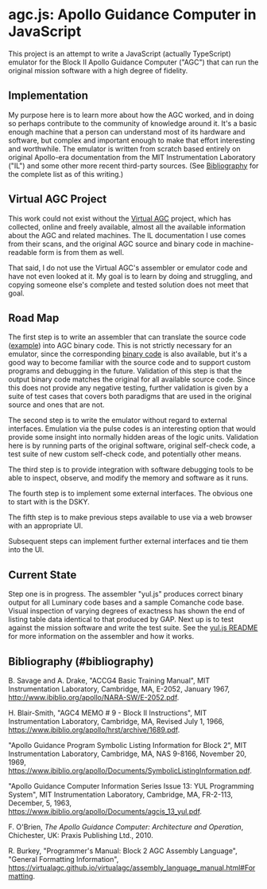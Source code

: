# agc.js: Apollo Guidance Computer in JavaScript

This project is an attempt to write a JavaScript (actually TypeScript) emulator for the Block II Apollo Guidance Computer ("AGC") that can run the original mission software with a high degree of fidelity.

## Implementation

My purpose here is to learn more about how the AGC worked, and in doing so perhaps contribute to the community of knowledge around it. It's a basic enough machine that a person can understand most of its hardware and software, but complex and important enough to make that effort interesting and worthwhile.
The emulator is written from scratch based entirely on original Apollo-era documentation from the MIT Instrumentation Laboratory ("IL") and some other more recent third-party sources. (See [Bibliography](#bibliography) for the complete list as of this writing.)

## Virtual AGC Project

This work could not exist without the [Virtual AGC][1] project, which has collected, online and freely available, almost all the available information about the AGC and related machines. The IL documentation I use comes from their scans, and the original AGC source and binary code in machine-readable form is from them as well.

That said, I do not use the Virtual AGC's assembler or emulator code and have not even looked at it. My goal is to learn by doing and struggling, and copying someone else's complete and tested solution does not meet that goal.

## Road Map

The first step is to write an assembler that can translate the source code ([example][2]) into AGC binary code. This is not strictly necessary for an emulator, since the corresponding [binary code][3] is also available, but it's a good way to become familiar with the source code and to support custom programs and debugging in the future. Validation of this step is that the output binary code matches the original for all available source code. Since this does not provide any negative testing, further validation is given by a suite of test cases that covers both paradigms that are used in the original source and ones that are not.

The second step is to write the emulator without regard to external interfaces. Emulation via the pulse codes is an interesting option that would provide some insight into normally hidden areas of the logic units. Validation here is by running parts of the original software, original self-check code, a test suite of new custom self-check code, and potentially other means.

The third step is to provide integration with software debugging tools to be able to inspect, observe, and modify the memory and software as it runs.

The fourth step is to implement some external interfaces. The obvious one to start with is the DSKY.

The fifth step is to make previous steps available to use via a web browser with an appropriate UI.

Subsequent steps can implement further external interfaces and tie them into the UI.

## Current State

Step one is in progress. The assembler "yul.js" produces correct binary output for all Luminary code bases and a sample Comanche code base. Visual inspection of varying degrees of exactness has shown the end of listing table data identical to that produced by GAP. Next up is to test against the mission software and write the test suite. See the [yul.js README][4] for more information on the assembler and how it works.

[1]: https://virtualagc.github.io/virtualagc/index.html
[2]: https://github.com/virtualagc/virtualagc/tree/master/Luminary099
[3]: https://github.com/virtualagc/virtualagc/blob/master/Luminary099/Luminary099.binsource
[4]: https://github.com/smithery1/agc.js/tree/main/src/yul.js/README.md

## Bibliography (#bibliography)

B\. Savage and A. Drake, "ACCG4 Basic Training Manual", MIT Instrumentation Laboratory, Cambridge, MA, E-2052, January 1967, http://www.ibiblio.org/apollo/NARA-SW/E-2052.pdf.

H\. Blair-Smith, "AGC4 MEMO # 9 - Block II Instructions", MIT Instrumentation Laboratory, Cambridge, MA, Revised July 1, 1966, https://www.ibiblio.org/apollo/hrst/archive/1689.pdf.

"Apollo Guidance Program Symbolic Listing Information for Block 2", MIT Instrumentation Laboratory, Cambridge, MA, NAS 9-8166, November 20, 1969, https://www.ibiblio.org/apollo/Documents/SymbolicListingInformation.pdf.

"Apollo Guidance Computer Information Series Issue 13: YUL Programming System", MIT Instrumentation Laboratory, Cambridge, MA, FR-2-113, December, 5, 1963, https://www.ibiblio.org/apollo/Documents/agcis_13_yul.pdf.

F\. O'Brien, *The Apollo Guidance Computer: Architecture and Operation*, Chichester, UK: Praxis Publishing Ltd., 2010.

R\. Burkey, "Programmer's Manual: Block 2 AGC Assembly Language", "General Formatting Information", https://virtualagc.github.io/virtualagc/assembly_language_manual.html#Formatting.
